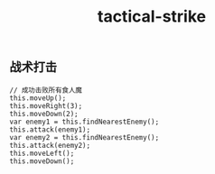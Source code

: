 ﻿---
layout: default
title: tactical-strike
---
## 战术打击
```
// 成功击败所有食人魔
this.moveUp();
this.moveRight(3);
this.moveDown(2);
var enemy1 = this.findNearestEnemy();
this.attack(enemy1);
var enemy2 = this.findNearestEnemy();
this.attack(enemy2);
this.moveLeft();
this.moveDown();
```
